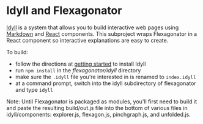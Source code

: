 # Idyll and Flexagonator

[Idyll](https://idyll-lang.org/) is a system that allows you to build interactive web pages using
[Markdown](https://en.wikipedia.org/wiki/Markdown) and [React](https://reactjs.org/) components.
This subproject wraps Flexagonator in a React component so interactive explanations are easy to create.

To build:

* follow the directions at [getting started](https://idyll-lang.org/docs/getting-started) to install Idyll
* run `npm install` in the *flexagonator/idyll* directory
* make sure the `.idyll` file you're interested in is renamed to `index.idyll`
* at a command prompt, switch into the idyll subdirectory of flexagonator and type `idyll`

Note: Until Flexagonator is packaged as modules, you'll first need to build it and paste
the resulting build/out.js file into the bottom of various files in idyll/components:
  explorer.js, flexagon.js, pinchgraph.js, and unfolded.js.
